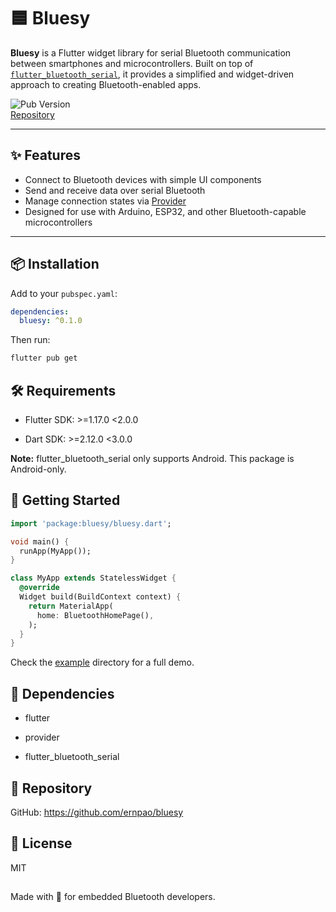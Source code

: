 # 🟦 Bluesy

**Bluesy** is a Flutter widget library for serial Bluetooth communication between smartphones and microcontrollers. Built on top of [`flutter_bluetooth_serial`](https://pub.dev/packages/flutter_bluetooth_serial), it provides a simplified and widget-driven approach to creating Bluetooth-enabled apps.

![Pub Version](https://img.shields.io/pub/v/bluesy?color=blue)  
[Repository](https://github.com/ernpao/bluesy)

---

## ✨ Features

- Connect to Bluetooth devices with simple UI components
- Send and receive data over serial Bluetooth
- Manage connection states via [Provider](https://pub.dev/packages/provider)
- Designed for use with Arduino, ESP32, and other Bluetooth-capable microcontrollers

---

## 📦 Installation

Add to your `pubspec.yaml`:

```yaml
dependencies:
  bluesy: ^0.1.0
```

Then run:
```bash
flutter pub get
```

## 🛠️ Requirements

- Flutter SDK: >=1.17.0 <2.0.0

- Dart SDK: >=2.12.0 <3.0.0

**Note:** flutter_bluetooth_serial only supports Android. This package is Android-only.

## 🚀 Getting Started

```dart
import 'package:bluesy/bluesy.dart';

void main() {
  runApp(MyApp());
}

class MyApp extends StatelessWidget {
  @override
  Widget build(BuildContext context) {
    return MaterialApp(
      home: BluetoothHomePage(),
    );
  }
}
```

Check the [example](https://github.com/ernpao/bluesy/tree/main/example) directory for a full demo.

## 🧰 Dependencies

- flutter

- provider

- flutter_bluetooth_serial

## 📂 Repository

GitHub: https://github.com/ernpao/bluesy

## 📝 License
MIT
##

Made with 💙 for embedded Bluetooth developers.
